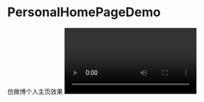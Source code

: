 # PersonalHomePageDemo
仿微博个人主页效果
![image](https://raw.githubusercontent.com/hkjin/PersonalHomePageDemo/master/PersonalHomePageDemo/Source/demo说明.mov)
